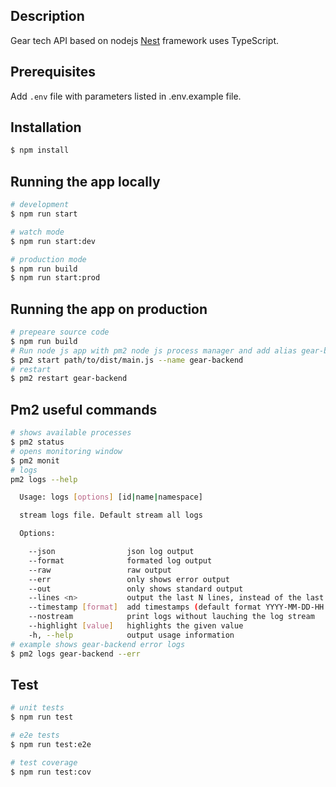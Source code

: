 ## Description

Gear tech API based on nodejs [Nest](https://github.com/nestjs/nest) framework uses TypeScript.

## Prerequisites

Add `.env` file with parameters listed in .env.example file.

## Installation

```bash
$ npm install
```

## Running the app locally

```bash
# development
$ npm run start

# watch mode
$ npm run start:dev

# production mode
$ npm run build
$ npm run start:prod
```

## Running the app on production

```bash
# prepeare source code
$ npm run build
# Run node js app with pm2 node js process manager and add alias gear-backend
$ pm2 start path/to/dist/main.js --name gear-backend
# restart
$ pm2 restart gear-backend
```

## Pm2 useful commands

```bash
# shows available processes
$ pm2 status
# opens monitoring window
$ pm2 monit
# logs
pm2 logs --help

  Usage: logs [options] [id|name|namespace]

  stream logs file. Default stream all logs

  Options:

    --json                json log output
    --format              formated log output
    --raw                 raw output
    --err                 only shows error output
    --out                 only shows standard output
    --lines <n>           output the last N lines, instead of the last 15 by default
    --timestamp [format]  add timestamps (default format YYYY-MM-DD-HH:mm:ss)
    --nostream            print logs without lauching the log stream
    --highlight [value]   highlights the given value
    -h, --help            output usage information
# example shows gear-backend error logs
$ pm2 logs gear-backend --err
```

## Test

```bash
# unit tests
$ npm run test

# e2e tests
$ npm run test:e2e

# test coverage
$ npm run test:cov
```
